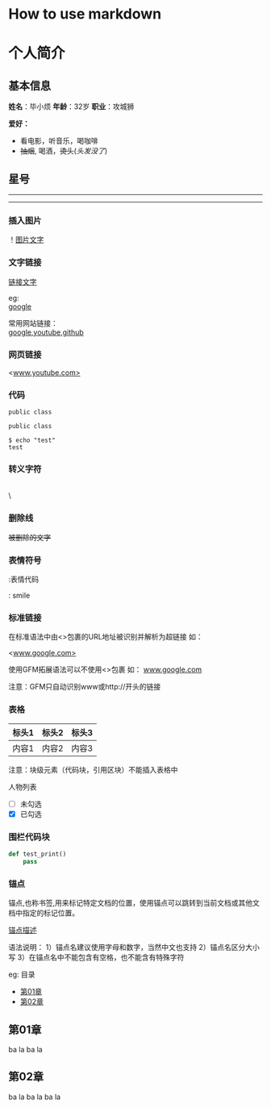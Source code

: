# How to use markdown 

# 个人简介
## 基本信息

**姓名**：毕小烦  **年龄**：32岁      **职业**：攻城狮

**爱好：**

- 看电影，听音乐，喝咖啡
- ~~抽烟~~, 喝酒，~~烫头~~(*头发没了*)

## 星号

***

* * * 

### 插入图片
！[图片文字](./head.png)

### 文字链接
[链接文字](链接地址)

eg:   
[google](www.google.com)

常用网站链接：  
[google],[youtube],[github] 

[google]: https://google.com
[youtube]: https://youtube.com 
[github]: https://github.com 

### 网页链接
<www.youtube.com>

### 代码
`public class`

```
public class

```

```shell
$ echo "test"
test
```
### 转义字符
\
\\


### 删除线

~~被删除的文字~~


### 表情符号

:表情代码

: smile

### 标准链接

在标准语法中由<>包裹的URL地址被识别并解析为超链接
如：

<www.google.com>

使用GFM拓展语法可以不使用<>包裹
如：
www.google.com

注意：GFM只自动识别www或http://开头的链接


### 表格

|标头1 | 标头2 | 标头3 | 
|:------|:-------:|-------:|
|内容1 | 内容2 | 内容3 | 

注意：块级元素（代码块，引用区块）不能插入表格中

人物列表
- [ ] 未勾选
- [x] 已勾选

### 围栏代码块

```python
def test_print()
    pass  
```

### 锚点

锚点,也称书签,用来标记特定文档的位置，使用锚点可以跳转到当前文档或其他文档中指定的标记位置。

[锚点描述](#锚点名)

语法说明：
1）锚点名建议使用字母和数字，当然中文也支持
2）锚点名区分大小写
3）在锚点名中不能包含有空格，也不能含有特殊字符

eg:
目录
* [第01章](#第01章)
* [第02章](#第02章)

## 第01章
ba la ba la 

## 第02章
ba la ba la ba la 
